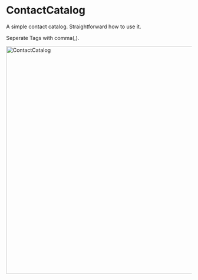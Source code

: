# ContactCatalog
A simple contact catalog. Straightforward how to use it.

Seperate Tags with comma(,).

<img width="1103" height="619" alt="ContactCatalog" src="https://github.com/user-attachments/assets/ba0d575e-c2c5-4f29-825d-151907ba5d91" />
